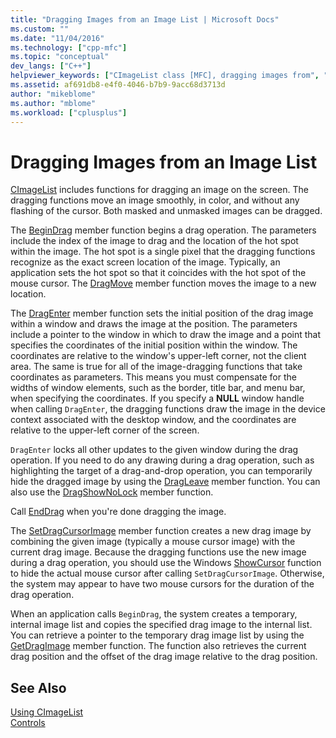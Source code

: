 ```yaml
---
title: "Dragging Images from an Image List | Microsoft Docs"
ms.custom: ""
ms.date: "11/04/2016"
ms.technology: ["cpp-mfc"]
ms.topic: "conceptual"
dev_langs: ["C++"]
helpviewer_keywords: ["CImageList class [MFC], dragging images from", "dragging images from image lists [MFC]", "image lists [MFC], dragging images from", "images [MFC], dragging from image lists"]
ms.assetid: af691db8-e4f0-4046-b7b9-9acc68d3713d
author: "mikeblome"
ms.author: "mblome"
ms.workload: ["cplusplus"]
---
```

# Dragging Images from an Image List
[CImageList](../mfc/reference/cimagelist-class.md) includes functions for dragging an image on the screen. The dragging functions move an image smoothly, in color, and without any flashing of the cursor. Both masked and unmasked images can be dragged.  
  
 The [BeginDrag](../mfc/reference/cimagelist-class.md#begindrag) member function begins a drag operation. The parameters include the index of the image to drag and the location of the hot spot within the image. The hot spot is a single pixel that the dragging functions recognize as the exact screen location of the image. Typically, an application sets the hot spot so that it coincides with the hot spot of the mouse cursor. The [DragMove](../mfc/reference/cimagelist-class.md#dragmove) member function moves the image to a new location.  
  
 The [DragEnter](../mfc/reference/cimagelist-class.md#dragenter) member function sets the initial position of the drag image within a window and draws the image at the position. The parameters include a pointer to the window in which to draw the image and a point that specifies the coordinates of the initial position within the window. The coordinates are relative to the window's upper-left corner, not the client area. The same is true for all of the image-dragging functions that take coordinates as parameters. This means you must compensate for the widths of window elements, such as the border, title bar, and menu bar, when specifying the coordinates. If you specify a **NULL** window handle when calling `DragEnter`, the dragging functions draw the image in the device context associated with the desktop window, and the coordinates are relative to the upper-left corner of the screen.  
  
 `DragEnter` locks all other updates to the given window during the drag operation. If you need to do any drawing during a drag operation, such as highlighting the target of a drag-and-drop operation, you can temporarily hide the dragged image by using the [DragLeave](../mfc/reference/cimagelist-class.md#dragleave) member function. You can also use the [DragShowNoLock](../mfc/reference/cimagelist-class.md#dragshownolock) member function.  
  
 Call [EndDrag](../mfc/reference/cimagelist-class.md#enddrag) when you're done dragging the image.  
  
 The [SetDragCursorImage](../mfc/reference/cimagelist-class.md#setdragcursorimage) member function creates a new drag image by combining the given image (typically a mouse cursor image) with the current drag image. Because the dragging functions use the new image during a drag operation, you should use the Windows [ShowCursor](http://msdn.microsoft.com/library/windows/desktop/ms648396) function to hide the actual mouse cursor after calling `SetDragCursorImage`. Otherwise, the system may appear to have two mouse cursors for the duration of the drag operation.  
  
 When an application calls `BeginDrag`, the system creates a temporary, internal image list and copies the specified drag image to the internal list. You can retrieve a pointer to the temporary drag image list by using the [GetDragImage](../mfc/reference/cimagelist-class.md#getdragimage) member function. The function also retrieves the current drag position and the offset of the drag image relative to the drag position.  
  
## See Also  
 [Using CImageList](../mfc/using-cimagelist.md)   
 [Controls](../mfc/controls-mfc.md)


